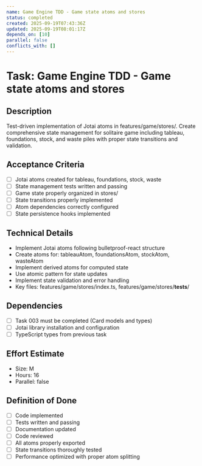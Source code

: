 ```yaml
---
name: Game Engine TDD - Game state atoms and stores
status: completed
created: 2025-09-19T07:43:36Z
updated: 2025-09-19T08:01:17Z
depends_on: [10]
parallel: false
conflicts_with: []
---
```


# Task: Game Engine TDD - Game state atoms and stores

## Description
Test-driven implementation of Jotai atoms in features/game/stores/. Create comprehensive state management for solitaire game including tableau, foundations, stock, and waste piles with proper state transitions and validation.

## Acceptance Criteria
- [ ] Jotai atoms created for tableau, foundations, stock, waste
- [ ] State management tests written and passing
- [ ] Game state properly organized in stores/
- [ ] State transitions properly implemented
- [ ] Atom dependencies correctly configured
- [ ] State persistence hooks implemented

## Technical Details
- Implement Jotai atoms following bulletproof-react structure
- Create atoms for: tableauAtom, foundationsAtom, stockAtom, wasteAtom
- Implement derived atoms for computed state
- Use atomic pattern for state updates
- Implement state validation and error handling
- Key files: features/game/stores/index.ts, features/game/stores/__tests__/

## Dependencies
- [ ] Task 003 must be completed (Card models and types)
- [ ] Jotai library installation and configuration
- [ ] TypeScript types from previous task

## Effort Estimate
- Size: M
- Hours: 16
- Parallel: false

## Definition of Done
- [ ] Code implemented
- [ ] Tests written and passing
- [ ] Documentation updated
- [ ] Code reviewed
- [ ] All atoms properly exported
- [ ] State transitions thoroughly tested
- [ ] Performance optimized with proper atom splitting
